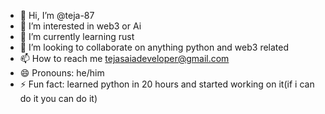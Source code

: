 - 👋 Hi, I’m @teja-87
- 👀 I’m interested in web3 or Ai 
- 🌱 I’m currently learning rust
- 💞️ I’m looking to collaborate on anything python and web3 related
- 📫 How to reach me tejasaiadeveloper@gmail.com
- 😄 Pronouns: he/him
- ⚡ Fun fact: learned python in 20 hours and started working on it(if i can do it you can do it)

<!---
teja-87/teja-87 is a ✨ special ✨ repository because its `README.md` (this file) appears on your GitHub profile.
You can click the Preview link to take a look at your changes.
--->
